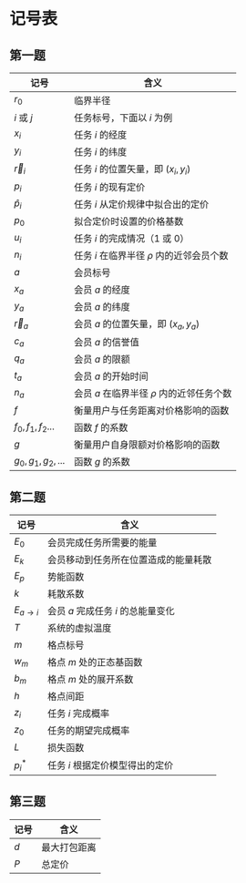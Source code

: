 # 记号表

## 第一题

| 记号              | 含义                                        |
| ----------------- | ------------------------------------------- |
| $r_0$             | 临界半径                                    |
| $i$ 或 $j$        | 任务标号，下面以 $i$ 为例                   |
| $x_i$             | 任务 $i$ 的经度                             |
| $y_i$             | 任务 $i$ 的纬度                             |
| $\vec r_i$        | 任务 $i$ 的位置矢量，即 $(x_i,y_i)$         |
| $p_i$             | 任务 $i$ 的现有定价                         |
| $\hat p_i$        | 任务 $i$ 从定价规律中拟合出的定价           |
| $p_0$             | 拟合定价时设置的价格基数                    |
| $u_i$             | 任务 $i$ 的完成情况（1 或 0）               |
| $n_i$             | 任务 $i$ 在临界半径 $\rho$ 内的近邻会员个数 |
| $a$               | 会员标号                                    |
| $x_a$             | 会员 $a$ 的经度                             |
| $y_a$             | 会员 $a$ 的纬度                             |
| $\vec r_a$        | 会员 $a$ 的位置矢量，即 $(x_a,y_a)$         |
| $c_a$             | 会员 $a$ 的信誉值                           |
| $q_a$             | 会员 $a$ 的限额                             |
| $t_a$             | 会员 $a$ 的开始时间                         |
| $n_a$             | 会员 $a$ 在临界半径 $\rho$ 内的近邻任务个数 |
| $f$               | 衡量用户与任务距离对价格影响的函数          |
| $f_0,f_1,f_2...$  | 函数 $f$ 的系数                             |
| $g$               | 衡量用户自身限额对价格影响的函数            |
| $g_0,g_1,g_2,...$ | 函数 $g$ 的系数                             |

## 第二题

| 记号         | 含义                                 |
| ------------ | ------------------------------------ |
| $E_0$        | 会员完成任务所需要的能量             |
| $E_k$        | 会员移动到任务所在位置造成的能量耗散 |
| $E_p$        | 势能函数                             |
| $k$          | 耗散系数                             |
| $E_{a\to i}$ | 会员 $a$ 完成任务 $i$ 的总能量变化   |
| $T$          | 系统的虚拟温度                       |
| $m$          | 格点标号                             |
| $w_m$        | 格点 $m$ 处的正态基函数              |
| $b_m$        | 格点 $m$ 处的展开系数                |
| $h$          | 格点间距                             |
| $z_i$        | 任务 $i$ 完成概率                    |
| $z_0$ | 任务的期望完成概率 |
| $L$          | 损失函数                             |
| $p_i^*$      | 任务 $i$ 根据定价模型得出的定价           |

## 第三题

| 记号 | 含义         |
| ---- | ------------ |
| $d$  | 最大打包距离 |
| $P$  | 总定价       |





